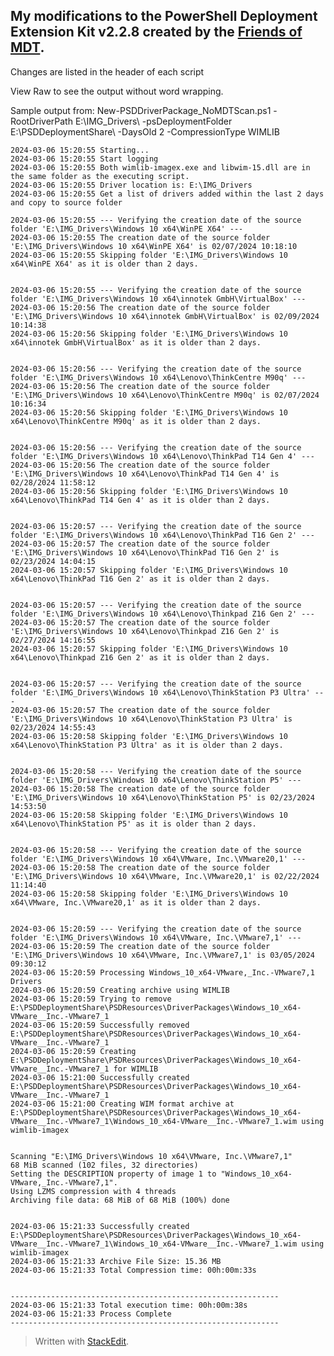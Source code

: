 

## My modifications to the PowerShell Deployment Extension Kit v2.2.8 created by the [Friends of MDT](https://github.com/FriendsOfMDT).

Changes are listed in the header of each script

View Raw to see the output without word wrapping.

Sample output from:
New-PSDDriverPackage_NoMDTScan.ps1 -RootDriverPath E:\IMG_Drivers\ -psDeploymentFolder E:\PSDDeploymentShare\ -DaysOld 2 -CompressionType WIMLIB

    2024-03-06 15:20:55 Starting...
    2024-03-06 15:20:55 Start logging
    2024-03-06 15:20:55 Both wimlib-imagex.exe and libwim-15.dll are in the same folder as the executing script.
    2024-03-06 15:20:55 Driver location is: E:\IMG_Drivers
    2024-03-06 15:20:55 Get a list of drivers added within the last 2 days and copy to source folder
    
    2024-03-06 15:20:55 --- Verifying the creation date of the source folder 'E:\IMG_Drivers\Windows 10 x64\WinPE X64' ---
    2024-03-06 15:20:55 The creation date of the source folder 'E:\IMG_Drivers\Windows 10 x64\WinPE X64' is 02/07/2024 10:18:10
    2024-03-06 15:20:55 Skipping folder 'E:\IMG_Drivers\Windows 10 x64\WinPE X64' as it is older than 2 days.
    
    
    2024-03-06 15:20:55 --- Verifying the creation date of the source folder 'E:\IMG_Drivers\Windows 10 x64\innotek GmbH\VirtualBox' ---
    2024-03-06 15:20:56 The creation date of the source folder 'E:\IMG_Drivers\Windows 10 x64\innotek GmbH\VirtualBox' is 02/09/2024 10:14:38
    2024-03-06 15:20:56 Skipping folder 'E:\IMG_Drivers\Windows 10 x64\innotek GmbH\VirtualBox' as it is older than 2 days.
    
    
    2024-03-06 15:20:56 --- Verifying the creation date of the source folder 'E:\IMG_Drivers\Windows 10 x64\Lenovo\ThinkCentre M90q' ---
    2024-03-06 15:20:56 The creation date of the source folder 'E:\IMG_Drivers\Windows 10 x64\Lenovo\ThinkCentre M90q' is 02/07/2024 10:16:34
    2024-03-06 15:20:56 Skipping folder 'E:\IMG_Drivers\Windows 10 x64\Lenovo\ThinkCentre M90q' as it is older than 2 days.
    
    
    2024-03-06 15:20:56 --- Verifying the creation date of the source folder 'E:\IMG_Drivers\Windows 10 x64\Lenovo\ThinkPad T14 Gen 4' ---
    2024-03-06 15:20:56 The creation date of the source folder 'E:\IMG_Drivers\Windows 10 x64\Lenovo\ThinkPad T14 Gen 4' is 02/28/2024 11:58:12
    2024-03-06 15:20:56 Skipping folder 'E:\IMG_Drivers\Windows 10 x64\Lenovo\ThinkPad T14 Gen 4' as it is older than 2 days.
    
    
    2024-03-06 15:20:57 --- Verifying the creation date of the source folder 'E:\IMG_Drivers\Windows 10 x64\Lenovo\ThinkPad T16 Gen 2' ---
    2024-03-06 15:20:57 The creation date of the source folder 'E:\IMG_Drivers\Windows 10 x64\Lenovo\ThinkPad T16 Gen 2' is 02/23/2024 14:04:15
    2024-03-06 15:20:57 Skipping folder 'E:\IMG_Drivers\Windows 10 x64\Lenovo\ThinkPad T16 Gen 2' as it is older than 2 days.
    
    
    2024-03-06 15:20:57 --- Verifying the creation date of the source folder 'E:\IMG_Drivers\Windows 10 x64\Lenovo\Thinkpad Z16 Gen 2' ---
    2024-03-06 15:20:57 The creation date of the source folder 'E:\IMG_Drivers\Windows 10 x64\Lenovo\Thinkpad Z16 Gen 2' is 02/27/2024 14:16:55
    2024-03-06 15:20:57 Skipping folder 'E:\IMG_Drivers\Windows 10 x64\Lenovo\Thinkpad Z16 Gen 2' as it is older than 2 days.
    
    
    2024-03-06 15:20:57 --- Verifying the creation date of the source folder 'E:\IMG_Drivers\Windows 10 x64\Lenovo\ThinkStation P3 Ultra' ---
    2024-03-06 15:20:57 The creation date of the source folder 'E:\IMG_Drivers\Windows 10 x64\Lenovo\ThinkStation P3 Ultra' is 02/23/2024 14:55:43
    2024-03-06 15:20:58 Skipping folder 'E:\IMG_Drivers\Windows 10 x64\Lenovo\ThinkStation P3 Ultra' as it is older than 2 days.
    
    
    2024-03-06 15:20:58 --- Verifying the creation date of the source folder 'E:\IMG_Drivers\Windows 10 x64\Lenovo\ThinkStation P5' ---
    2024-03-06 15:20:58 The creation date of the source folder 'E:\IMG_Drivers\Windows 10 x64\Lenovo\ThinkStation P5' is 02/23/2024 14:53:50
    2024-03-06 15:20:58 Skipping folder 'E:\IMG_Drivers\Windows 10 x64\Lenovo\ThinkStation P5' as it is older than 2 days.
    
    
    2024-03-06 15:20:58 --- Verifying the creation date of the source folder 'E:\IMG_Drivers\Windows 10 x64\VMware, Inc.\VMware20,1' ---
    2024-03-06 15:20:58 The creation date of the source folder 'E:\IMG_Drivers\Windows 10 x64\VMware, Inc.\VMware20,1' is 02/22/2024 11:14:40
    2024-03-06 15:20:58 Skipping folder 'E:\IMG_Drivers\Windows 10 x64\VMware, Inc.\VMware20,1' as it is older than 2 days.
    
    
    2024-03-06 15:20:59 --- Verifying the creation date of the source folder 'E:\IMG_Drivers\Windows 10 x64\VMware, Inc.\VMware7,1' ---
    2024-03-06 15:20:59 The creation date of the source folder 'E:\IMG_Drivers\Windows 10 x64\VMware, Inc.\VMware7,1' is 03/05/2024 09:30:12
    2024-03-06 15:20:59 Processing Windows_10_x64-VMware,_Inc.-VMware7,1 Drivers
    2024-03-06 15:20:59 Creating archive using WIMLIB
    2024-03-06 15:20:59 Trying to remove E:\PSDDeploymentShare\PSDResources\DriverPackages\Windows_10_x64-VMware__Inc.-VMware7_1
    2024-03-06 15:20:59 Successfully removed E:\PSDDeploymentShare\PSDResources\DriverPackages\Windows_10_x64-VMware__Inc.-VMware7_1
    2024-03-06 15:20:59 Creating E:\PSDDeploymentShare\PSDResources\DriverPackages\Windows_10_x64-VMware__Inc.-VMware7_1 for WIMLIB
    2024-03-06 15:21:00 Successfully created E:\PSDDeploymentShare\PSDResources\DriverPackages\Windows_10_x64-VMware__Inc.-VMware7_1
    2024-03-06 15:21:00 Creating WIM format archive at E:\PSDDeploymentShare\PSDResources\DriverPackages\Windows_10_x64-VMware__Inc.-VMware7_1\Windows_10_x64-VMware__Inc.-VMware7_1.wim using wimlib-imagex
    
    
    Scanning "E:\IMG_Drivers\Windows 10 x64\VMware, Inc.\VMware7,1"
    68 MiB scanned (102 files, 32 directories)
    Setting the DESCRIPTION property of image 1 to "Windows_10_x64-VMware,_Inc.-VMware7,1".
    Using LZMS compression with 4 threads
    Archiving file data: 68 MiB of 68 MiB (100%) done
    
    
    2024-03-06 15:21:33 Successfully created E:\PSDDeploymentShare\PSDResources\DriverPackages\Windows_10_x64-VMware__Inc.-VMware7_1\Windows_10_x64-VMware__Inc.-VMware7_1.wim using wimlib-imagex
    2024-03-06 15:21:33 Archive File Size: 15.36 MB
    2024-03-06 15:21:33 Total Compression time: 00h:00m:33s
    
    
    ------------------------------------------------------------
    2024-03-06 15:21:33 Total execution time: 00h:00m:38s
    2024-03-06 15:21:33 Process Complete
    ------------------------------------------------------------


> Written with [StackEdit](https://stackedit.io/).

